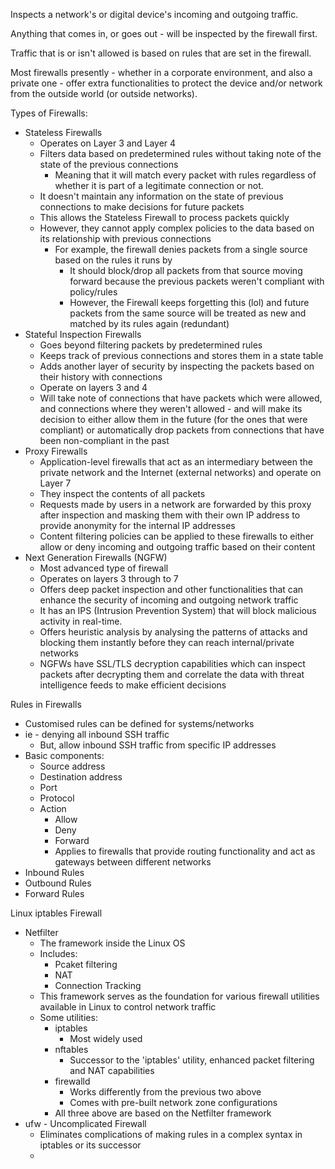 Inspects a network's or digital device's incoming and outgoing traffic.

Anything that comes in, or goes out - will be inspected by the firewall first. 

Traffic that is or isn't allowed is based on rules that are set in the firewall.

Most firewalls presently - whether in a corporate environment, and also a private one - offer extra functionalities to protect the device and/or network from the outside world (or outside networks). 

Types of Firewalls:
- Stateless Firewalls
	- Operates on Layer 3 and Layer 4
	- Filters data based on predetermined rules without taking note of the state of the previous connections
		- Meaning that it will match every packet with rules regardless of whether it is part of a legitimate connection or not. 
	- It doesn't maintain any information on the state of previous connections to make decisions for future packets
	- This allows the Stateless Firewall to process packets quickly
	- However, they cannot apply complex policies to the data based on its relationship with previous connections
		- For example, the firewall denies packets from a single source based on the rules it runs by
			- It should block/drop all packets from that source moving forward because the previous packets weren't compliant with policy/rules
			- However, the Firewall keeps forgetting this (lol) and future packets from the same source will be treated as new and matched by its rules again (redundant)
- Stateful Inspection Firewalls
	- Goes beyond filtering packets by predetermined rules
	- Keeps track of previous connections and stores them in a state table
	- Adds another layer of security by inspecting the packets based on their history with connections
	- Operate on layers 3 and 4
	- Will take note of connections that have packets which were allowed, and connections where they weren't allowed - and will make its decision to either allow them in the future (for the ones that were compliant) or automatically drop packets from connections that have been non-compliant in the past
- Proxy Firewalls
	- Application-level firewalls that act as an intermediary between the private network and the Internet (external networks) and operate on Layer 7
	- They inspect the contents of all packets
	- Requests made by users in a network are forwarded by this proxy after inspection and masking them with their own IP address to provide anonymity for the internal IP addresses
	- Content filtering policies can be applied to these firewalls to either allow or deny incoming and outgoing traffic based on their content
- Next Generation Firewalls (NGFW)
	- Most advanced type of firewall
	- Operates on layers 3 through to 7
	- Offers deep packet inspection and other functionalities that can enhance the security of incoming and outgoing network traffic
	- It has an IPS (Intrusion Prevention System) that will block malicious activity in real-time. 
	- Offers heuristic analysis by analysing the patterns of attacks and blocking them instantly before they can reach internal/private networks
	- NGFWs have SSL/TLS decryption capabilities which can inspect packets after decrypting them and correlate the data with threat intelligence feeds to make efficient decisions

Rules in Firewalls
- Customised rules can be defined for systems/networks
- ie - denying all inbound SSH traffic
	- But, allow inbound SSH traffic from specific IP addresses
- Basic components:
	- Source address
	- Destination address
	- Port
	- Protocol
	- Action
		- Allow
		- Deny
		- Forward
		- Applies to firewalls that provide routing functionality and act as gateways between different networks
- Inbound Rules
- Outbound Rules
- Forward Rules

Linux iptables Firewall
- Netfilter
	- The framework inside the Linux OS
	- Includes:
		- Pcaket filtering
		- NAT
		- Connection Tracking
	- This framework serves as the foundation for various firewall utilities available in Linux to control network traffic
	- Some utilities:
		- iptables
			- Most widely used
		- nftables
			- Successor to the 'iptables' utility, enhanced packet filtering and NAT capabilities
		- firewalld
			- Works differently from the previous two above
			- Comes with pre-built network zone configurations
		- All three above are based on the Netfilter framework
- ufw - Uncomplicated Firewall
	- Eliminates complications of making rules in a complex syntax in iptables or its successor
	- 